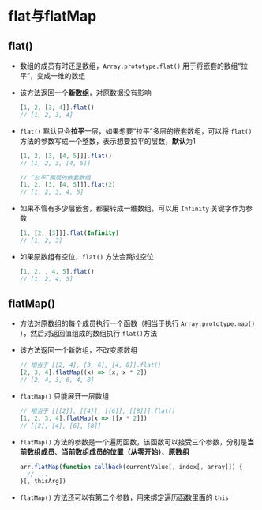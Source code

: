 # flat与flatMap

## flat()

  - 数组的成员有时还是数组，`Array.prototype.flat()` 用于将嵌套的数组“拉平”，变成一维的数组

  - 该方法返回一个**新数组**，对原数据没有影响

    ```javascript
    [1, 2, [3, 4]].flat()
    // [1, 2, 3, 4]
    ```

  - `flat()` 默认只会**拉平**一层，如果想要“拉平”多层的嵌套数组，可以将 `flat()`方法的参数写成一个整数，表示想要拉平的层数，**默认**为1

    ```javascript
    [1, 2, [3, [4, 5]]].flat()
    // [1, 2, 3, [4, 5]]

    // “拉平”两层的嵌套数组
    [1, 2, [3, [4, 5]]].flat(2)
    // [1, 2, 3, 4, 5]
    ```

  - 如果不管有多少层嵌套，都要转成一维数组，可以用 `Infinity` 关键字作为参数

    ```javascript
    [1, [2, [3]]].flat(Infinity)
    // [1, 2, 3]
    ```

  - 如果原数组有空位，`flat()` 方法会跳过空位

    ```javascript
    [1, 2, , 4, 5].flat()
    // [1, 2, 4, 5]
    ```

## flatMap()

  - 方法对原数组的每个成员执行一个函数（相当于执行 `Array.prototype.map()` ），然后对返回值组成的数组执行 `flat()`方法

  - 该方法返回一个新数组，不改变原数组

    ```javascript
    // 相当于 [[2, 4], [3, 6], [4, 8]].flat()
    [2, 3, 4].flatMap((x) => [x, x * 2])
    // [2, 4, 3, 6, 4, 8]
    ```

  - `flatMap()` 只能展开一层数组

    ```javascript
    // 相当于 [[[2]], [[4]], [[6]], [[8]]].flat()
    [1, 2, 3, 4].flatMap(x => [[x * 2]])
    // [[2], [4], [6], [8]]
    ```

  - `flatMap()` 方法的参数是一个遍历函数，该函数可以接受三个参数，分别是**当前数组成员**、**当前数组成员的位置（从零开始）**、**原数组**

    ```javascript
    arr.flatMap(function callback(currentValue[, index[, array]]) {
      // ...
    }[, thisArg])
    ```

  - `flatMap()` 方法还可以有第二个参数，用来绑定遍历函数里面的 `this`
